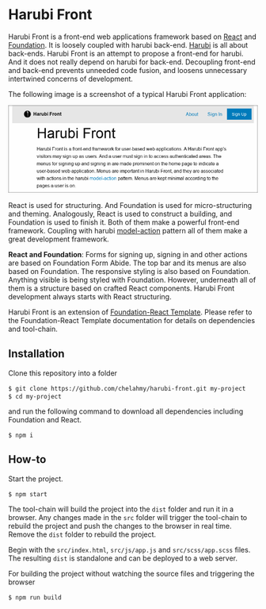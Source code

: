 # Harubi Front
Harubi Front is a front-end web applications framework based on [React](https://reactjs.org) and [Foundation](https://foundation.zurb.com). It is loosely coupled with harubi back-end. [Harubi](https://github.com/chelahmy/harubi) is all about back-ends. Harubi Front is an attempt to propose a front-end for harubi. And it does not really depend on harubi for back-end. Decoupling front-end and back-end prevents unneeded code fusion, and loosens unnecessary intertwined concerns of development.

The following image is a screenshot of a typical Harubi Front application:

![A Harubi Front application](docs/harubi-front-home.png)

React is used for structuring. And Foundation is used for micro-structuring and theming. Analogously, React is used to construct a building, and Foundation is used to finish it. Both of them make a powerful front-end framework. Coupling with harubi [model-action](https://github.com/chelahmy/harubi/tree/master/templates/models) pattern all of them make a great development framework.

**React and Foundation**: Forms for signing up, signing in and other actions are based on Foundation Form Abide. The top bar and its menus are also based on Foundation. The responsive styling is also based on Foundation. Anything visible is being styled with Foundation. However, underneath all of them is a structure based on crafted React components. Harubi Front development always starts with React structuring.

Harubi Front is an extension of [Foundation-React Template](https://github.com/chelahmy/foundation-react-template). Please refer to the Foundation-React Template documentation for details on dependencies and tool-chain.

## Installation
Clone this repository into a folder
```
$ git clone https://github.com/chelahmy/harubi-front.git my-project
$ cd my-project
```
and run the following command to download all dependencies including Foundation and React.
```
$ npm i
```

## How-to
Start the project.
```
$ npm start
```
The tool-chain will build the project into the `dist` folder and run it in a browser. Any changes made in the `src` folder will trigger the tool-chain to rebuild the project and push the changes to the browser in real time. Remove the `dist` folder to rebuild the project.

Begin with the `src/index.html`, `src/js/app.js` and `src/scss/app.scss` files. The resulting `dist` is standalone and can be deployed to a web server.

For building the project without watching the source files and triggering the browser
```
$ npm run build
```
